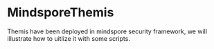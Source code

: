 # MindsporeThemis
Themis have been deployed in mindspore security framework, we will illustrate how to uitlize it with some scripts.
